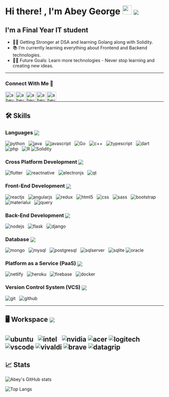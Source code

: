 # Hi there! , I'm Abey George <img src="https://media.giphy.com/media/hvRJCLFzcasrR4ia7z/giphy.gif" width="29px" /> <img align="center" src="https://komarev.com/ghpvc/?username=gabey14&color=red&style=plastic&label=VISITORS" />




## I'm a Final Year IT student
- 👨‍💻 Getting Stronger at DSA and learning Golang along with Solidity.
- 📚 I’m currently learning everything about Frontend and Backend technologies.
- 💪🏼 Future Goals: Learn more technologies - Never stop learning and creating new ideas. <br />
---

### Connect With Me 📝

[<img align="left" alt="abey | LinkedIn" height="30px" src="https://img.icons8.com/nolan/64/linkedin.png"/>][linkedin]
[<img align="left" alt="abey | Twitter" height="30px" src="https://img.icons8.com/nolan/64/twitter-squared.png"/>][twitter]
[<img align="left" alt="abey | Instagram" height="30px" src="https://img.icons8.com/nolan/64/instagram-new.png"/>][instagram]
[<img align="left" alt="abey | Github" height="30px" src="https://img.icons8.com/nolan/64/github.png"/>][github]
[<img align="left" alt="abey | Gmail" height="30px" src="https://img.icons8.com/nolan/64/gmail.png"/>][gmail]
<br />

---

## 🛠️ Skills

### Languages <img align="center" src="https://img.icons8.com/nolan/32/programming.png"/>

![python](https://img.icons8.com/color/64/000000/python.png?style=for-the-badge&logo=python&logoColor=white) &nbsp;
![java](https://img.icons8.com/color/64/000000/java-coffee-cup-logo.png?style=for-the-badge&logo=java&logoColor=white) &nbsp;
![javascript](https://img.icons8.com/color/64/000000/javascript.png?style=for-the-badge&logo=javascript&logoColor=white) &nbsp;
![Go](https://img.icons8.com/color/64/000000/golang.png?style=for-the-badge&logo=go&logoColor=white) &nbsp;
![c++](https://img.icons8.com/color/64/000000/c-plus-plus-logo.png?style=for-the-badge&logo=c++&logoColor=white) &nbsp;
![typescript](https://img.icons8.com/color/64/000000/typescript.png?style=for-the-badge&logo=typescript&logoColor=white) &nbsp;
![dart](https://img.icons8.com/color/64/000000/dart.png?style=for-the-badge&logo=dart&logoColor=white) &nbsp;
![php](https://img.icons8.com/officel/64/000000/php-logo.png?style=for-the-badge&logo=php&logoColor=white) &nbsp;
![R](https://img.icons8.com/windows/64/4a90e2/r-project.png?style=for-the-badge&logo=R&logoColor=white) 
![Solidity](https://cdn.icon-icons.com/icons2/2107/PNG/64/file_type_light_solidity_icon_130436.png?style=for-the-badge&logo=sol&logoColor=white) &nbsp;

### Cross Platform Development <img align="center" src="https://img.icons8.com/nolan/32/computer.png"/>

![flutter](https://img.icons8.com/color/64/000000/flutter.png?style=for-the-badge&logo=flutter&logoColor=white) &nbsp;
![reactnative](https://img.icons8.com/color/64/000000/react-native.png?style=for-the-badge&logo=reactnative&logoColor=white) &nbsp;
![electronjs](https://www.vectorlogo.zone/logos/electronjs/electronjs-icon.svg?style=for-the-badge&logo=reactnative&logoColor=white) &nbsp;
![qt](https://img.icons8.com/ios-filled/64/26e07f/qt.png?style=for-the-badge&logo=reactnative&logoColor=white) &nbsp;


### Front-End Development <img align="center" src="https://img.icons8.com/nolan/32/source-code.png"/>

![reactjs](https://img.icons8.com/plasticine/64/000000/react.png?style=for-the-badge&logo=reactjs&logoColor=white) &nbsp;
![angularjs](https://img.icons8.com/color/64/000000/angularjs.png?style=for-the-badge&logo=angularjs&logoColor=white) &nbsp;
![redux](https://img.icons8.com/color/64/000000/redux.png?style=for-the-badge&logo=redux&logoColor=white) &nbsp;
![html5](https://img.icons8.com/color/64/000000/html-5--v1.png?style=for-the-badge&logo=html5&logoColor=white) &nbsp;
![css](https://img.icons8.com/color/64/000000/css3.png?style=for-the-badge&logo=css3&logoColor=white) &nbsp;
![sass](https://img.icons8.com/color/64/000000/sass.png?style=for-the-badge&logo=sass&logoColor=white) &nbsp;
![bootstrap](https://img.icons8.com/color/64/000000/bootstrap.png?style=for-the-badge&logo=bootstrap&logoColor=white) &nbsp;
![materialui](https://img.icons8.com/color/64/000000/material-ui.png?style=for-the-badge&logo=materialui&logoColor=white) &nbsp;
![jquery](https://img.icons8.com/ios-filled/64/4a90e2/jquery.png?style=for-the-badge&logo=jquery&logoColor=white) &nbsp;

### Back-End Development <img align="center" src="https://img.icons8.com/nolan/32/backend-development.png"/>
![nodejs](https://img.icons8.com/color/64/000000/nodejs.png?style=for-the-badge&logo=nodejs&logoColor=white) &nbsp;
![flask](https://img.icons8.com/color/64/000000/flask.png?style=for-the-badge&logo=flask&logoColor=white) &nbsp;
![django](https://img.icons8.com/color/64/000000/django.png?style=for-the-badge&logo=django&logoColor=white)

### Database  <img align="center" src="https://img.icons8.com/nolan/32/database.png"/>
![mongo](https://img.icons8.com/color/64/000000/mongodb.png?style=for-the-badge&logo=mongo&logoColor=white) &nbsp;
![mysql](https://img.icons8.com/color/64/000000/mysql-logo.png?style=for-the-badge&logo=mysql&logoColor=white) &nbsp;
![postgresql](https://img.icons8.com/color/64/000000/postgreesql.png?style=for-the-badge&logo=postgresql&logoColor=white) &nbsp;
![sqlserver](https://img.icons8.com/color/64/000000/microsoft-sql-server.png?style=for-the-badge&logo=sqlserver&logoColor=white) &nbsp;
![sqlite](https://www.vectorlogo.zone/logos/sqlite/sqlite-icon.svg?style=for-the-badge&logo=reactnative&logoColor=white) 
![oracle](https://img.icons8.com/plasticine/64/000000/oracle-pl-sql--v3.png?style=for-the-badge&logo=oracle&logoColor=white) 
 
### Platform as a Service (PaaS)  <img align="center" src="https://img.icons8.com/nolan/32/cloud-sync.png"/>
![netlify](https://www.vectorlogo.zone/logos/netlify/netlify-icon.svg?style=for-the-badge&logo=netlify&logoColor=white) &nbsp;
![heroku](https://img.icons8.com/color/64/000000/heroku.png?style=for-the-badge&logo=heroku&logoColor=white) &nbsp;
![firebase](https://img.icons8.com/color/64/000000/firebase.png?style=for-the-badge&logo=firebase&logoColor=white) &nbsp;
![docker](https://img.icons8.com/color/64/000000/docker.png?style=for-the-badge&logo=docker&logoColor=white) &nbsp;

### Version Control System (VCS) <img align="center" src="https://img.icons8.com/nolan/32/server.png"/>
![git](https://img.icons8.com/color/64/000000/git.png?style=for-the-badge&logo=git&logoColor=white) &nbsp;
![github](https://img.icons8.com/material-sharp/64/000000/github.png?style=for-the-badge&logo=github&logoColor=white)

---

## 🖥️ Workspace <img align="center" src="https://img.icons8.com/nolan/32/linux--v2.png"/>
![ubuntu](https://img.icons8.com/color/64/000000/ubuntu--v1.png?style=for-the-badge&logo=ubuntu&logoColor=white) &nbsp;
![intel](https://www.vectorlogo.zone/logos/intel/intel-icon.svg?style=for-the-badge&logo=intel&logoColor=white) &nbsp;
![nvidia](https://img.icons8.com/fluent/64/000000/nvidia.png?style=for-the-badge&logo=nvidia&logoColor=white) 
![acer](https://www.vectorlogo.zone/logos/acer/acer-ar21.svg?style=for-the-badge&logo=acer&logoColor=white)
![logitech](https://img.icons8.com/nolan/60/4a90e2/logitech.png?style=for-the-badge&logo=logitech&logoColor=white)
![vscode](https://img.icons8.com/fluent/64/000000/visual-studio-code-2019.png?style=for-the-badge&logo=vscode&logoColor=white)
![vivaldi](https://img.icons8.com/fluent/64/000000/vivaldi-web-browser.png?style=for-the-badge&logo=vivaldi&logoColor=white)
![brave](https://img.icons8.com/color/64/000000/brave-web-browser.png?style=for-the-badge&logo=brave&logoColor=white)
![datagrip](https://cdn.icon-icons.com/icons2/3053/PNG/64/intellij_datagrip_macos_bigsur_icon_190058.png?style=for-the-badge&logo=datagrip&logoColor=white)
---

## 📈 Stats
![Abey's GitHub stats](https://github-readme-stats.vercel.app/api?username=gabey14&count_private=true&theme=blueberry&show_icons=true&hide_border=true&border_radius=20%)

![Top Langs](https://github-readme-stats.vercel.app/api/top-langs/?username=gabey14&layout=compact&theme=blueberry&show_icons=true&hide_border=true&border_radius=20%&langs_count=8&card_width=450&hide=hack%0A,CMake%0A)



[linkedin]: https://linkedin.com/in/gabey14
[twitter]: https://twitter.com/Abeygeorge14
[instagram]: https://www.instagram.com/g_abey
[github]: https://github.com/gabey14
[gmail]: mailto:abeygeorge14@gmail.com
